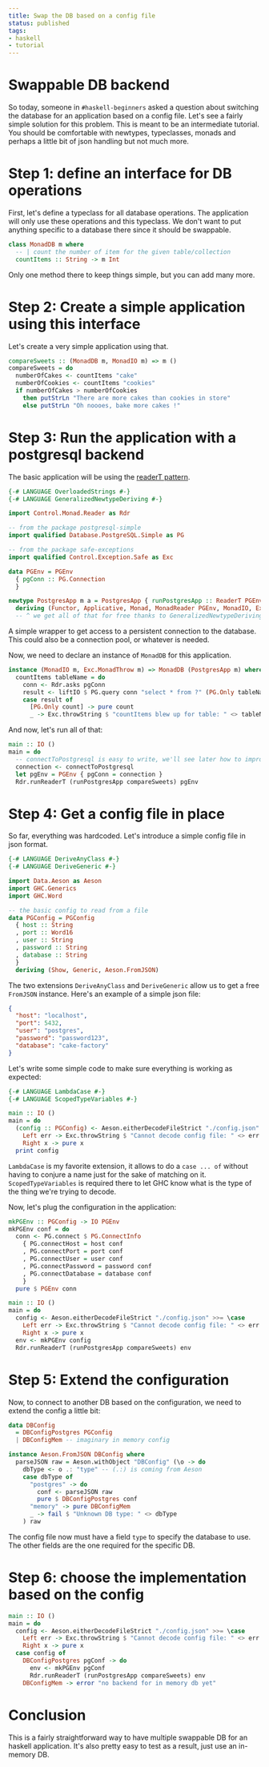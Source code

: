 ```yaml
---
title: Swap the DB based on a config file
status: published
tags:
- haskell
- tutorial
---
```


# Swappable DB backend

So today, someone in `#haskell-beginners` asked a question about switching the database for an application
based on a config file. Let's see a fairly simple solution for this problem. This is meant to be an intermediate tutorial. You should be comfortable with newtypes, typeclasses, monads and perhaps a little bit of json handling but not much more.


# Step 1: define an interface for DB operations

First, let's define a typeclass for all database operations. The application will only use these operations
and this typeclass. We don't want to put anything specific to a database there since it should be swappable.

```haskell
class MonadDB m where
  -- | count the number of item for the given table/collection
  countItems :: String -> m Int
```

Only one method there to keep things simple, but you can add many more.

# Step 2: Create a simple application using this interface

Let's create a very simple application using that.

```haskell
compareSweets :: (MonadDB m, MonadIO m) => m ()
compareSweets = do
  numberOfCakes <- countItems "cake"
  numberOfCookies <- countItems "cookies"
  if numberOfCakes > numberOfCookies
    then putStrLn "There are more cakes than cookies in store"
    else putStrLn "Oh noooes, bake more cakes !"
```

# Step 3: Run the application with a postgresql backend

The basic application will be using the [readerT pattern](https://www.fpcomplete.com/blog/2017/06/readert-design-pattern).

```haskell
{-# LANGUAGE OverloadedStrings #-}
{-# LANGUAGE GeneralizedNewtypeDeriving #-}

import Control.Monad.Reader as Rdr

-- from the package postgresql-simple
import qualified Database.PostgreSQL.Simple as PG

-- from the package safe-exceptions
import qualified Control.Exception.Safe as Exc

data PGEnv = PGEnv
  { pgConn :: PG.Connection
  }

newtype PostgresApp m a = PostgresApp { runPostgresApp :: ReaderT PGEnv m a }
  deriving (Functor, Applicative, Monad, MonadReader PGEnv, MonadIO, Exc.MonadThrow)
  -- ^ we get all of that for free thanks to GeneralizedNewtypeDeriving
```
A simple wrapper to get access to a persistent connection to the database. This
could also be a connection pool, or whatever is needed.

Now, we need to declare an instance of `MonadDB` for this application.

```haskell
instance (MonadIO m, Exc.MonadThrow m) => MonadDB (PostgresApp m) where
  countItems tableName = do
    conn <- Rdr.asks pgConn
    result <- liftIO $ PG.query conn "select * from ?" (PG.Only tableName)
    case result of
      [PG.Only count] -> pure count
      _ -> Exc.throwString $ "countItems blew up for table: " <> tableName

```

And now, let's run all of that:

```haskell
main :: IO ()
main = do
  -- connectToPostgresql is easy to write, we'll see later how to improve it
  connection <- connectToPostgresql
  let pgEnv = PGEnv { pgConn = connection }
  Rdr.runReaderT (runPostgresApp compareSweets) pgEnv
```


# Step 4: Get a config file in place

So far, everything was hardcoded. Let's introduce a simple config file in json format.

```haskell
{-# LANGUAGE DeriveAnyClass #-}
{-# LANGUAGE DeriveGeneric #-}

import Data.Aeson as Aeson
import GHC.Generics
import GHC.Word

-- the basic config to read from a file
data PGConfig = PGConfig
  { host :: String
  , port :: Word16
  , user :: String
  , password :: String
  , database :: String
  }
  deriving (Show, Generic, Aeson.FromJSON)
```
The two extensions `DeriveAnyClass` and `DeriveGeneric` allow us to get a free `FromJSON` instance.
Here's an example of a simple json file:

```json
{
  "host": "localhost",
  "port": 5432,
  "user": "postgres",
  "password": "password123",
  "database": "cake-factory"
}
```

Let's write some simple code to make sure everything is working as expected:

```haskell
{-# LANGUAGE LambdaCase #-}
{-# LANGUAGE ScopedTypeVariables #-}

main :: IO ()
main = do
  (config :: PGConfig) <- Aeson.eitherDecodeFileStrict "./config.json" >>= \case
    Left err -> Exc.throwString $ "Cannot decode config file: " <> err
    Right x -> pure x
  print config
```

`LambdaCase` is my favorite extension, it allows to do a `case ... of` without having to conjure a name
just for the sake of matching on it. `ScopedTypeVariables` is required there to let GHC know what
is the type of the thing we're trying to decode.

Now, let's plug the configuration in the application:

```haskell
mkPGEnv :: PGConfig -> IO PGEnv
mkPGEnv conf = do
  conn <- PG.connect $ PG.ConnectInfo
    { PG.connectHost = host conf
    , PG.connectPort = port conf
    , PG.connectUser = user conf
    , PG.connectPassword = password conf
    , PG.connectDatabase = database conf
    }
  pure $ PGEnv conn

main :: IO ()
main = do
  config <- Aeson.eitherDecodeFileStrict "./config.json" >>= \case
    Left err -> Exc.throwString $ "Cannot decode config file: " <> err
    Right x -> pure x
  env <- mkPGEnv config
  Rdr.runReaderT (runPostgresApp compareSweets) env
```


# Step 5: Extend the configuration

Now, to connect to another DB based on the configuration, we need to extend the config a little bit:

```haskell
data DBConfig
  = DBConfigPostgres PGConfig
  | DBConfigMem -- imaginary in memory config

instance Aeson.FromJSON DBConfig where
  parseJSON raw = Aeson.withObject "DBConfig" (\o -> do
    dbType <- o .: "type" -- (.:) is coming from Aeson
    case dbType of
      "postgres" -> do
        conf <- parseJSON raw
        pure $ DBConfigPostgres conf
      "memory" -> pure DBConfigMem
      _ -> fail $ "Unknown DB type: " <> dbType
    ) raw
```
The config file now must have a field `type` to specify the database to use. The other fields are the one
required for the specific DB.

# Step 6: choose the implementation based on the config

```haskell
main :: IO ()
main = do
  config <- Aeson.eitherDecodeFileStrict "./config.json" >>= \case
    Left err -> Exc.throwString $ "Cannot decode config file: " <> err
    Right x -> pure x
  case config of
    DBConfigPostgres pgConf -> do
      env <- mkPGEnv pgConf
      Rdr.runReaderT (runPostgresApp compareSweets) env
    DBConfigMem -> error "no backend for in memory db yet"
```


# Conclusion
This is a fairly straightforward way to have multiple swappable DB for an haskell application.
It's also pretty easy to test as a result, just use an in-memory DB.
